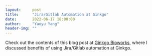 ```yaml
---
layout:     post
title:      "Jira/Gitlab Automation at Ginkgo"
date:       2022-06-17 18:00:00
author:     "Yaoyu Yang"
header-img: ""
---
```


Check out the contents of this blog post at [Ginkgo Bioworks](https://www.ginkgobioworks.com/2022/06/17/jira-gitlab-automation-at-ginkgo/), where I discussed benefits of using Jira/Gitlab automation at Ginkgo.
